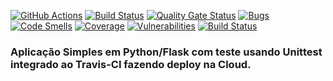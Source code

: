 [![GitHub Actions](https://github.com/luis-sena/devopslab/actions/workflows/main.yml/badge.svg)](https://github.com/luis-sena/devopslab/actions/workflows/main.yml)
[![Build Status](https://app.travis-ci.com/luis-sena/devopslab.svg?branch=main)](https://app.travis-ci.com/luis-sena/devopslab)
[![Quality Gate Status](https://sonarcloud.io/api/project_badges/measure?project=luis-sena-devopslab&metric=alert_status)](https://sonarcloud.io/dashboard?id=luis-sena-devopslab)
[![Bugs](https://sonarcloud.io/api/project_badges/measure?project=luis-sena-devopslab&metric=bugs)](https://sonarcloud.io/dashboard?id=luis-sena-devopslab)
[![Code Smells](https://sonarcloud.io/api/project_badges/measure?project=luis-sena-devopslab&metric=code_smells)](https://sonarcloud.io/dashboard?id=luis-sena-devopslab)
[![Coverage](https://sonarcloud.io/api/project_badges/measure?project=luis-sena-devopslab&metric=coverage)](https://sonarcloud.io/dashboard?id=luis-sena-devopslab)
[![Vulnerabilities](https://sonarcloud.io/api/project_badges/measure?project=luis-sena-devopslab&metric=vulnerabilities)](https://sonarcloud.io/dashboard?id=luis-sena-devopslab)
[![Build Status](https://app.travis-ci.com/luis-sena/devopslab.svg?branch=main)](https://app.travis-ci.com/luis-sena/devopslab)
### Aplicação Simples em Python/Flask com teste usando Unittest integrado ao Travis-CI fazendo deploy na Cloud.
